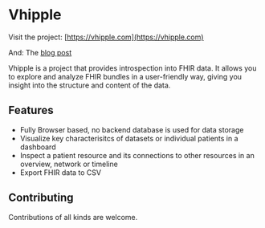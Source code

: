 # Vhipple

Visit the project: [https://vhipple.com](https://vhipple.com)

And: The [blog post](https://healthnerd.solutions/vhipple-your-fhir-visualization-and-analysis-ally/)

Vhipple is a project that provides introspection into FHIR data. It allows you to explore and analyze FHIR bundles in a user-friendly way, giving you insight into the structure and content of the data.

## Features

- Fully Browser based, no backend database is used for data storage
- Visualize key characterisitcs of datasets or individual patients in a dashboard
- Inspect a patient resource and its connections to other resources in an overview, network or timeline
- Export FHIR data to CSV

## Contributing

Contributions of all kinds are welcome.
